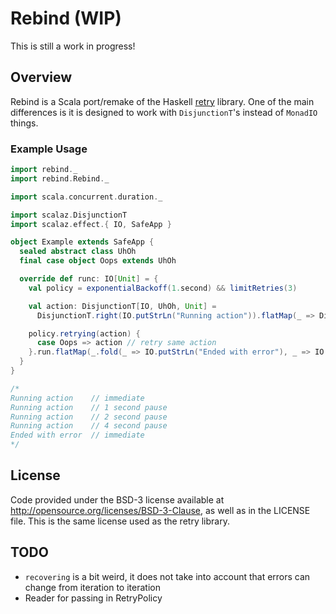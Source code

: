 # Rebind (WIP)
This is still a work in progress!

## Overview
Rebind is a Scala port/remake of the Haskell [retry](https://hackage.haskell.org/package/retry) library. One
of the main differences is it is designed to work with `DisjunctionT`'s instead of `MonadIO` things.

### Example Usage
```scala
import rebind._
import rebind.Rebind._

import scala.concurrent.duration._

import scalaz.DisjunctionT
import scalaz.effect.{ IO, SafeApp }

object Example extends SafeApp {
  sealed abstract class UhOh
  final case object Oops extends UhOh

  override def runc: IO[Unit] = {
    val policy = exponentialBackoff(1.second) && limitRetries(3)

    val action: DisjunctionT[IO, UhOh, Unit] =
      DisjunctionT.right(IO.putStrLn("Running action")).flatMap(_ => DisjunctionT.left(IO(Oops)))

    policy.retrying(action) {
      case Oops => action // retry same action
    }.run.flatMap(_.fold(_ => IO.putStrLn("Ended with error"), _ => IO.putStrLn("Ended with success")))
  }
}

/*
Running action    // immediate
Running action    // 1 second pause
Running action    // 2 second pause
Running action    // 4 second pause
Ended with error  // immediate
*/
```

## License
Code provided under the BSD-3 license available at http://opensource.org/licenses/BSD-3-Clause, as
well as in the LICENSE file. This is the same license used as the retry library.

## TODO
* `recovering` is a bit weird, it does not take into account that errors can change from iteration to iteration
* Reader for passing in RetryPolicy
